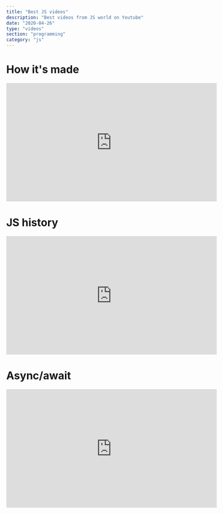 ```yaml
---
title: "Best JS videos"
description: "Best videos from JS world on Youtube"
date: "2020-04-26"
type: "videos"
section: "programming"
category: "js"
---
```


# How it's made

<iframe width="560" height="315" src="https://www.youtube.com/embed/FSs_JYwnAdI" frameborder="0" allowfullscreen></iframe>

# JS history

<iframe width="560" height="315" src="https://www.youtube.com/embed/Sh6lK57Cuk4" frameborder="0" allowfullscreen></iframe>

# Async/await

<iframe width="560" height="315" src="https://www.youtube.com/embed/vn3tm0quoqE" frameborder="0" allowfullscreen></iframe>
